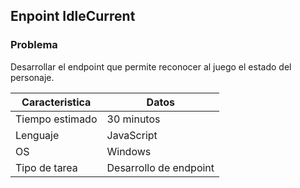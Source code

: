 ## Enpoint IdleCurrent

### Problema

Desarrollar el endpoint que permite reconocer al juego el estado del personaje.

| Caracteristica  | Datos                        |
| --------------- | ---------------------------- |              
| Tiempo estimado | 30 minutos                   |
| Lenguaje        | JavaScript                   |
| OS              | Windows                      |
| Tipo de tarea   | Desarrollo de endpoint       |

